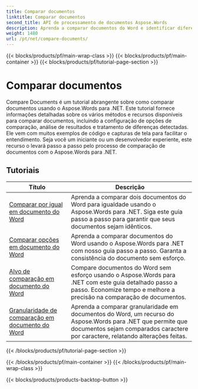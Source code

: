 ```yaml
---
title: Comparar documentos
linktitle: Comparar documentos
second_title: API de processamento de documentos Aspose.Words
description: Aprenda a comparar documentos do Word e identificar diferenças usando o Aspose.Words para .NET. Guias e exemplos práticos incluídos.
weight: 1480
url: /pt/net/compare-documents/
---
```


{{< blocks/products/pf/main-wrap-class >}}
{{< blocks/products/pf/main-container >}}
{{< blocks/products/pf/tutorial-page-section >}}

# Comparar documentos


Compare Documents é um tutorial abrangente sobre como comparar documentos usando o Aspose.Words para .NET. Este tutorial fornece informações detalhadas sobre os vários métodos e recursos disponíveis para comparar documentos, incluindo a configuração de opções de comparação, análise de resultados e tratamento de diferenças detectadas. Ele vem com muitos exemplos de código e capturas de tela para facilitar o entendimento. Seja você um iniciante ou um desenvolvedor experiente, este recurso o levará passo a passo pelo processo de comparação de documentos com o Aspose.Words para .NET.

 ## Tutoriais
| Título | Descrição |
| --- | --- |
| [Comparar por igual em documento do Word](./compare-for-equal/) | Aprenda a comparar dois documentos do Word para igualdade usando o Aspose.Words para .NET. Siga este guia passo a passo para garantir que seus documentos sejam idênticos. |
| [Comparar opções em documento do Word](./compare-options/) | Aprenda a comparar documentos do Word usando o Aspose.Words para .NET com nosso guia passo a passo. Garanta a consistência do documento sem esforço. |
| [Alvo de comparação em documento do Word](./comparison-target/) | Compare documentos do Word sem esforço usando o Aspose.Words para .NET com este guia detalhado passo a passo. Economize tempo e melhore a precisão na comparação de documentos. |
| [Granularidade de comparação em documento do Word](./comparison-granularity/) | Aprenda a comparar granularidade em documentos do Word, um recurso do Aspose.Words para .NET que permite que documentos sejam comparados caractere por caractere, relatando alterações feitas. |
{{< /blocks/products/pf/tutorial-page-section >}}

{{< /blocks/products/pf/main-container >}}
{{< /blocks/products/pf/main-wrap-class >}}

{{< blocks/products/products-backtop-button >}}

